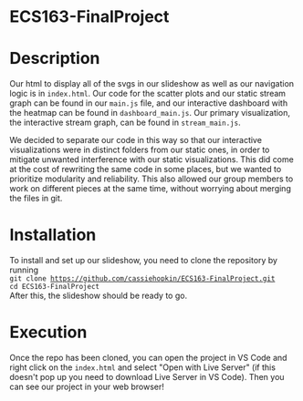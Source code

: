 # ECS163-FinalProject


# Description
Our html to display all of the svgs in our slideshow as well as our navigation logic is in <code>index.html</code>. Our code for the scatter plots and our static stream graph can be found in our <code>main.js</code> file, and our interactive dashboard with the heatmap can be found in <code>dashboard_main.js</code>. Our primary visualization, the interactive stream graph, can be found in <code>stream_main.js</code>. 

We decided to separate our code in this way so that our interactive visualizations were in distinct folders from our static ones, in order to mitigate unwanted interference with our static visualizations. This did come at the cost of rewriting the same code in some places, but we wanted to prioritize modularity and reliability. This also allowed our group members to work on different pieces at the same time, without worrying about merging the files in git. 

# Installation
To install and set up our slideshow, you need to clone the repository by running <br> <code>git clone https://github.com/cassiehopkin/ECS163-FinalProject.git</code> <br>  <code>cd ECS163-FinalProject</code> <br> After this, the slideshow should be ready to go.


# Execution
Once the repo has been cloned, you can open the project in VS Code and right click on the <code>index.html</code> and select "Open with Live Server" (if this doesn't pop up you need to download Live Server in VS Code). Then you can see our project in your web browser!
